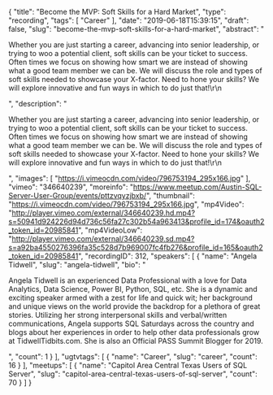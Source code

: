 {
  "title": "Become the MVP: Soft Skills for a Hard Market",
  "type": "recording",
  "tags": [
    "Career"
  ],
  "date": "2019-06-18T15:39:15",
  "draft": false,
  "slug": "become-the-mvp-soft-skills-for-a-hard-market",
  "abstract": "<p>Whether you are just starting a career, advancing into senior leadership, or trying to woo a potential client, soft skills can be your ticket to success. Often times we focus on showing how smart we are instead of showing what a good team member we can be. We will discuss the role and types of soft skills needed to showcase your X-factor. Need to hone your skills? We will explore innovative and fun ways in which to do just that!\r\n</p>",
  "description": "<p>Whether you are just starting a career, advancing into senior leadership, or trying to woo a potential client, soft skills can be your ticket to success. Often times we focus on showing how smart we are instead of showing what a good team member we can be. We will discuss the role and types of soft skills needed to showcase your X-factor. Need to hone your skills? We will explore innovative and fun ways in which to do just that!\r\n</p>",
  "images": [
    "https://i.vimeocdn.com/video/796753194_295x166.jpg"
  ],
  "vimeo": "346640239",
  "moreinfo": "https://www.meetup.com/Austin-SQL-Server-User-Group/events/pttzvqyzjbxb/",
  "thumbnail": "https://i.vimeocdn.com/video/796753194_295x166.jpg",
  "mp4Video": "http://player.vimeo.com/external/346640239.hd.mp4?s=50941d924226d94d736c56fa27c302b54a963413&profile_id=174&oauth2_token_id=20985841",
  "mp4VideoLow": "http://player.vimeo.com/external/346640239.sd.mp4?s=a92ba4550276396fa35c528d7b969007fc4fb276&profile_id=165&oauth2_token_id=20985841",
  "recordingID": 312,
  "speakers": [
    {
      "name": "Angela Tidwell",
      "slug": "angela-tidwell",
      "bio": "<p>Angela Tidwell is an experienced Data Professional with a love for Data Analytics, Data Science, Power BI, Python, SQL, etc. She is a dynamic and exciting speaker armed with a zest for life and quick wit; her background and unique views on the world provide the backdrop for a plethora of great stories. Utilizing her strong interpersonal skills and verbal/written communications, Angela supports SQL Saturdays across the country and blogs about her experiences in order to help other data professionals grow at TidwellTidbits.com. She is also an Official PASS Summit Blogger for 2019.</p>",
      "count": 1
    }
  ],
  "ugtvtags": [
    {
      "name": "Career",
      "slug": "career",
      "count": 16
    }
  ],
  "meetups": [
    {
      "name": "Capitol Area Central Texas Users of SQL Server",
      "slug": "capitol-area-central-texas-users-of-sql-server",
      "count": 70
    }
  ]
}